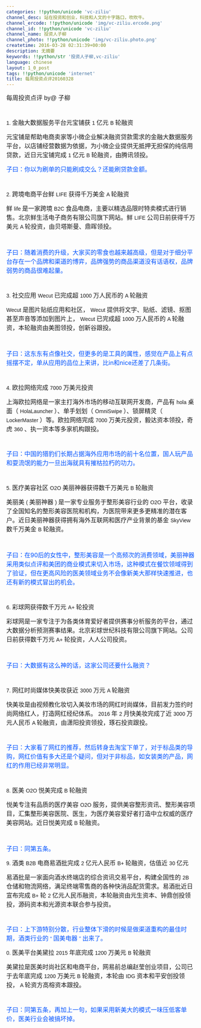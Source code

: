 ```yaml
---
categories: !!python/unicode 'vc-ziliu'
channel_desc: 站在投资和创业，科技和人文的十字路口，吹吹牛。
channel_ercode: !!python/unicode 'img/vc-ziliu.ercode.png'
channel_id: !!python/unicode 'vc-ziliu'
channel_name: 投资人子柳
channel_photo: !!python/unicode 'img/vc-ziliu.photo.png'
createtime: 2016-03-28 02:31:39+00:00
description: 无摘要
keywords: !!python/str '投资人子柳,vc-ziliu'
language: chinese
layout: 1_0_post
tags: !!python/unicode 'internet'
title: 每周投资点评20160328
---
```

<div class="rich_media_content" id="js_content">
<p style="">
<span style="font-size: 16px;">
          每周投资点评
          <span style="line-height: normal; font-family: Helvetica;">
           by@
          </span>
          子柳
         </span>
</p>
<p style="font-size: 12px; line-height: normal; font-family: Helvetica; color: rgb(69, 69, 69); min-height: 14px;">
<br/>
</p>
<p style="">
<span style="font-size: 16px;">
<span style="font-size: 14px; line-height: normal; font-family: Helvetica;">
           1.
          </span>
          金融大数据服务平台元宝铺获
          <span style="font-size: 14px; line-height: normal; font-family: Helvetica;">
           1
          </span>
          亿元
          <span style="font-size: 14px; line-height: normal; font-family: Helvetica;">
           B
          </span>
          轮融资
         </span>
</p>
<p style="">
<span style="font-size: 16px;">
          元宝铺是帮助电商卖家等小微企业解决融资贷款需求的金融大数据服务平台，以店铺经营数据为依据，为小微企业提供无抵押无担保的纯信用贷款，近日元宝铺完成
          <span style="font-size: 14px; line-height: normal; font-family: Helvetica;">
           1
          </span>
          亿元
          <span style="font-size: 14px; line-height: normal; font-family: Helvetica;">
           B
          </span>
          轮融资，由腾讯领投。
         </span>
</p>
<p style="font-size: 12px; line-height: normal; font-family: Helvetica; color: rgb(69, 69, 69);">
<span style="font-size: 16px;">
</span>
</p>
<p style="">
<span style="font-size: 16px; color: rgb(0, 82, 255);">
          子曰：你以为刷单的只能刷成交么？还能刷贷款金额。
         </span>
</p>
<p style="font-size: 12px; line-height: normal; font-family: Helvetica; color: rgb(69, 69, 69); min-height: 14px;">
<br/>
</p>
<p style="">
<span style="font-size: 16px;">
<span style="font-size: 14px; line-height: normal; font-family: Helvetica;">
           2.
          </span>
          跨境电商平台鲜
          <span style="font-size: 14px; line-height: normal; font-family: Helvetica;">
           LIFE
          </span>
          获得千万美金
          <span style="font-size: 14px; line-height: normal; font-family: Helvetica;">
           A
          </span>
          轮融资
         </span>
</p>
<p style="">
<span style="font-size: 16px;">
          鲜
          <span style="font-size: 14px; line-height: normal; font-family: Helvetica;">
           life
          </span>
          是一家跨境
          <span style="font-size: 14px; line-height: normal; font-family: Helvetica;">
           B2C
          </span>
          食品电商，主要以精选品限时特卖模式进行销售。北京鲜生活电子商务有限公司旗下网站。鲜
          <span style="font-size: 14px; line-height: normal; font-family: Helvetica;">
           LIFE
          </span>
          公司日前获得千万美元
          <span style="font-size: 14px; line-height: normal; font-family: Helvetica;">
           A
          </span>
          轮投资，由贝塔斯曼、鼎晖领投。
         </span>
</p>
<p style="">
<br/>
</p>
<p style="">
<span style="font-size: 16px; color: rgb(0, 82, 255);">
          子曰：随着消费的升级，大家买的零食也越来越高级，但是对于细分平台存在一个品牌和渠道的博弈，品牌强势的商品渠道没有话语权，品牌弱势的商品很难起量。
         </span>
</p>
<p style="font-size: 12px; line-height: normal; font-family: Helvetica; color: rgb(69, 69, 69); min-height: 14px;">
<br/>
</p>
<p style="">
<span style="font-size: 16px;">
<span style="font-size: 14px; line-height: normal; font-family: Helvetica;">
           3.
          </span>
          社交应用
          <span style="font-size: 14px; line-height: normal; font-family: Helvetica;">
           Wecut
          </span>
          已完成超
          <span style="font-size: 14px; line-height: normal; font-family: Helvetica;">
           1000
          </span>
          万人民币的
          <span style="font-size: 14px; line-height: normal; font-family: Helvetica;">
           A
          </span>
          轮融资
         </span>
</p>
<p style="">
<span style="font-size: 16px;">
<span style="font-size: 14px; line-height: normal; font-family: Helvetica;">
           Wecut
          </span>
          是图片贴纸应用和社区，
          <span style="font-size: 14px; line-height: normal; font-family: Helvetica;">
           Wecut
          </span>
          提供将文字、贴纸、滤镜、抠图甚至声音等添加到图片上，
          <span style="font-size: 14px; line-height: normal; font-family: Helvetica;">
           Wecut
          </span>
          已完成超
          <span style="font-size: 14px; line-height: normal; font-family: Helvetica;">
           1000
          </span>
          万人民币的
          <span style="font-size: 14px; line-height: normal; font-family: Helvetica;">
           A
          </span>
          轮融资，本轮融资由美图领投，创新谷跟投。
         </span>
</p>
<p style="">
<br/>
</p>
<p style="">
<span style="font-size: 16px; color: rgb(0, 82, 255);">
          子曰：这东东有点像社交，但更多的是工具的属性，感觉在产品上有点摇摆不定，单从应用的品位上来讲，比in和nice还差了几条街。
         </span>
</p>
<p style="font-size: 12px; line-height: normal; font-family: Helvetica; color: rgb(69, 69, 69); min-height: 14px;">
<br/>
</p>
<p style="">
<span style="font-size: 16px;">
<span style="font-size: 14px; line-height: normal; font-family: Helvetica;">
           4.
          </span>
          欧拉网络完成
          <span style="font-size: 14px; line-height: normal; font-family: Helvetica;">
           7000
          </span>
          万美元投资
         </span>
</p>
<p style="">
<span style="font-size: 16px;">
          上海欧拉网络是一家主打海外市场的移动互联网开发商，产品有
          <span style="font-size: 14px; line-height: normal; font-family: Helvetica;">
           hola
          </span>
          桌面（
          <span style="font-size: 14px; line-height: normal; font-family: Helvetica;">
           HolaLauncher
          </span>
          ）、单手划划（
          <span style="font-size: 14px; line-height: normal; font-family: Helvetica;">
           OmniSwipe
          </span>
          ）、锁屏精灵（
          <span style="font-size: 14px; line-height: normal; font-family: Helvetica;">
           LockerMaster
          </span>
          ）等。欧拉网络完成
          <span style="font-size: 14px; line-height: normal; font-family: Helvetica;">
           7000
          </span>
          万美元投资，毅达资本领投，奇虎
          <span style="font-size: 14px; line-height: normal; font-family: Helvetica;">
           360
          </span>
          、执一资本等多家机构跟投。
         </span>
</p>
<p style="font-size: 12px; line-height: normal; font-family: Helvetica; color: rgb(69, 69, 69); min-height: 14px;">
<br/>
</p>
<p style="">
<span style="font-size: 16px; color: rgb(0, 82, 255);">
          子曰：中国的猎豹们长期占据海外应用市场的前十名位置，国人玩产品和耍流氓的能力一旦出海就具有摧枯拉朽的功力。
         </span>
</p>
<p style="font-size: 12px; line-height: normal; font-family: Helvetica; color: rgb(69, 69, 69); min-height: 14px;">
<br/>
</p>
<p style="">
<span style="font-size: 16px;">
<span style="font-size: 14px; line-height: normal; font-family: Helvetica;">
           5.
          </span>
          医疗美容社区
          <span style="font-size: 14px; line-height: normal; font-family: Helvetica;">
           O2O
          </span>
          美丽神器获得数千万美元
          <span style="font-size: 14px; line-height: normal; font-family: Helvetica;">
           B
          </span>
          轮融资
         </span>
</p>
<p style="">
<span style="font-size: 16px;">
          美丽美
          <span style="font-size: 14px; line-height: normal; font-family: Helvetica;">
           (
          </span>
          美丽神器
          <span style="font-size: 14px; line-height: normal; font-family: Helvetica;">
           )
          </span>
          是一家专业服务于整形美容行业的
          <span style="font-size: 14px; line-height: normal; font-family: Helvetica;">
           O2O
          </span>
          平台，收录了全国知名的整形美容医院和机构，为医院带来更多更精准的潜在客户。近日美丽神器获得拥有海外互联网和医疗产业背景的基金
          <span style="font-size: 14px; line-height: normal; font-family: Helvetica;">
           SkyView
          </span>
          数千万美金
          <span style="font-size: 14px; line-height: normal; font-family: Helvetica;">
           B
          </span>
          轮融资。
         </span>
</p>
<p style="">
<br/>
</p>
<p style="">
<span style="font-size: 16px; color: rgb(0, 82, 255);">
          子曰：在90后的女性中，整形美容是一个高频次的消费领域，美丽神器采用类似点评和美团的商业模式来切入市场，这种模式在餐饮领域得到了验证，但在更高风险的医美领域业务不会像新美大那样快速推进，也还有新的模式冒出的机会。
         </span>
</p>
<p style="font-size: 12px; line-height: normal; font-family: Helvetica; color: rgb(69, 69, 69); min-height: 14px;">
<br/>
</p>
<p style="">
<span style="font-size: 16px;">
<span style="font-size: 14px; line-height: normal; font-family: Helvetica;">
           6.
          </span>
          彩球网获得数千万元
          <span style="font-size: 14px; line-height: normal; font-family: Helvetica;">
           A+
          </span>
          轮投资
         </span>
</p>
<p style="">
<span style="font-size: 16px;">
          彩球网是一家专注于为各类体育爱好者提供赛事分析服务的平台，通过大数据分析预测赛事结果。北京彩球世纪科技有限公司旗下网站。公司日前获得数千万元
          <span style="font-size: 14px; line-height: normal; font-family: Helvetica;">
           A+
          </span>
          轮投资，人人公司投资。
         </span>
</p>
<p style="">
<br/>
</p>
<p style="">
<span style="font-size: 16px; color: rgb(0, 82, 255);">
          子曰：大数据有这么神的话，这家公司还要什么融资？
         </span>
</p>
<p style="font-size: 12px; line-height: normal; font-family: Helvetica; color: rgb(69, 69, 69); min-height: 14px;">
<br/>
</p>
<p style="">
<span style="font-size: 16px;">
<span style="font-size: 14px; line-height: normal; font-family: Helvetica;">
           7.
          </span>
          网红时尚媒体快美妆获近
          <span style="font-size: 14px; line-height: normal; font-family: Helvetica;">
           3000
          </span>
          万元
          <span style="font-size: 14px; line-height: normal; font-family: Helvetica;">
           A
          </span>
          轮融资
         </span>
</p>
<p style="">
<span style="font-size: 16px;">
          快美妆是由视频教化妆切入美妆市场的网红时尚媒体，目前发力签约时尚网络红人，打造网红经纪体系。
          <span style="font-size: 14px; line-height: normal; font-family: Helvetica;">
           2016
          </span>
          年
          <span style="font-size: 14px; line-height: normal; font-family: Helvetica;">
           2
          </span>
          月快美妆完成了近
          <span style="font-size: 14px; line-height: normal; font-family: Helvetica;">
           3000
          </span>
          万元人民币
          <span style="font-size: 14px; line-height: normal; font-family: Helvetica;">
           A
          </span>
          轮融资，由潇阳投资领投，琢石投资跟投。
         </span>
</p>
<p style="font-size: 12px; line-height: normal; font-family: Helvetica; color: rgb(69, 69, 69); min-height: 14px;">
<br/>
</p>
<p style="">
<span style="font-size: 16px; color: rgb(0, 82, 255);">
          子曰：大家看了网红的推荐，然后转身去淘宝下单了，对于标品类的导购，网红价值有多大还是个疑问，但对于非标品，如女装类的产品，网红的作用已经非常明显。
         </span>
</p>
<p style="font-size: 12px; line-height: normal; font-family: Helvetica; color: rgb(69, 69, 69); min-height: 14px;">
<br/>
</p>
<p style="">
<span style="font-size: 16px;">
<span style="font-size: 14px; line-height: normal; font-family: Helvetica;">
           8.
          </span>
          医美
          <span style="font-size: 14px; line-height: normal; font-family: Helvetica;">
           O2O
          </span>
          悦美完成
          <span style="font-size: 14px; line-height: normal; font-family: Helvetica;">
           B
          </span>
          轮融资
         </span>
</p>
<p style="">
<span style="font-size: 16px;">
          悦美专注有品质的医疗美容
          <span style="font-size: 14px; line-height: normal; font-family: Helvetica;">
           O2O
          </span>
          服务，提供美容整形资讯、整形美容项目，汇集整形美容医院、医生，为医疗美容爱好者打造中立权威的医疗美容网站。近日悦美完成
          <span style="font-size: 14px; line-height: normal; font-family: Helvetica;">
           B
          </span>
          轮融资。
         </span>
</p>
<p style="">
<br/>
</p>
<p style="">
<span style="font-size: 16px; color: rgb(0, 82, 255);">
          子曰：同第五条。
         </span>
</p>
<p style="font-size: 12px; line-height: normal; font-family: Helvetica; color: rgb(69, 69, 69);">
<span style="font-size: 16px;">
</span>
</p>
<p style="">
<span style="font-size: 16px;">
<span style="font-size: 14px; line-height: normal; font-family: Helvetica;">
           9.
          </span>
          酒类
          <span style="font-size: 14px; line-height: normal; font-family: Helvetica;">
           B2B
          </span>
          电商易酒批完成
          <span style="font-size: 14px; line-height: normal; font-family: Helvetica;">
           2
          </span>
          亿元人民币
          <span style="font-size: 14px; line-height: normal; font-family: Helvetica;">
           B+
          </span>
          轮融资，估值近
          <span style="font-size: 14px; line-height: normal; font-family: Helvetica;">
           30
          </span>
          亿元
         </span>
</p>
<p style="">
<span style="font-size: 16px;">
          易酒批是一家面向酒水终端店的综合资讯交易平台，构建全国性的
          <span style="font-size: 14px; line-height: normal; font-family: Helvetica;">
           2B
          </span>
          仓储和物流网络，满足终端零售商的各种快消品配货需求。易酒批近日宣布完成
          <span style="font-size: 14px; line-height: normal; font-family: Helvetica;">
           B+
          </span>
          轮
          <span style="font-size: 14px; line-height: normal; font-family: Helvetica;">
           2
          </span>
          亿元人民币融资，本轮融资由元生资本、钟鼎创投领投，源码资本和光源资本联合参与投资。
         </span>
</p>
<p style="font-size: 12px; line-height: normal; font-family: Helvetica; color: rgb(69, 69, 69); min-height: 14px;">
<br/>
</p>
<p style="">
<span style="font-size: 16px; color: rgb(0, 82, 255);">
          子曰：上下游特别分散，行业整体下滑的时候是做渠道重构的最佳时期，酒类行业的
          <span style="font-size: 14px; line-height: normal; font-family: Helvetica;">
           “
          </span>
          国美电器
          <span style="font-size: 14px; line-height: normal; font-family: Helvetica;">
           ”
          </span>
          出来了。
         </span>
</p>
<p style="font-size: 12px; line-height: normal; font-family: Helvetica; color: rgb(69, 69, 69);">
<span style="font-size: 16px;">
</span>
</p>
<p style="">
<span style="font-size: 16px;">
<span style="font-size: 14px; line-height: normal; font-family: Helvetica;">
           0.
          </span>
          医美平台美黛拉
          <span style="font-size: 14px; line-height: normal; font-family: Helvetica;">
           2015
          </span>
          年底完成
          <span style="font-size: 14px; line-height: normal; font-family: Helvetica;">
           1200
          </span>
          万美元
          <span style="font-size: 14px; line-height: normal; font-family: Helvetica;">
           B
          </span>
          轮融资
         </span>
</p>
<p style="">
<span style="font-size: 16px;">
          美黛拉是医美时尚社区和电商平台，网易前总编赵莹创业项目，公司已于去年底完成
          <span style="font-size: 14px; line-height: normal; font-family: Helvetica;">
           1200
          </span>
          万美元
          <span style="font-size: 14px; line-height: normal; font-family: Helvetica;">
           B
          </span>
          轮融资，本轮由
          <span style="font-size: 14px; line-height: normal; font-family: Helvetica;">
           IDG
          </span>
          资本和平安创投领投，
          <span style="font-size: 14px; line-height: normal; font-family: Helvetica;">
           A
          </span>
          轮资方高榕资本跟投。
         </span>
</p>
<p style="font-size: 12px; line-height: normal; font-family: Helvetica; color: rgb(69, 69, 69); min-height: 14px;">
<br/>
</p>
<p style="">
<span style="font-size: 16px; color: rgb(0, 82, 255);">
          子曰：同第五条，再加上一句，如果采用新美大的模式一味压低客单价，医美行业会被搞坏掉。
         </span>
</p>
<p style="font-size: 12px; line-height: normal; font-family: Helvetica; color: rgb(69, 69, 69); min-height: 14px;">
<br/>
</p>
<p>
<br/>
</p>
</div>